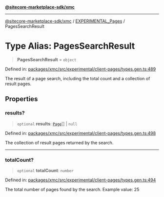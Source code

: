 [**@sitecore-marketplace-sdk/xmc**](../../../../README.md)

***

[@sitecore-marketplace-sdk/xmc](../../../../README.md) / [EXPERIMENTAL\_Pages](../README.md) / PagesSearchResult

# Type Alias: PagesSearchResult

> **PagesSearchResult** = `object`

Defined in: [packages/xmc/src/experimental/client-pages/types.gen.ts:489](https://github.com/Sitecore/marketplace-sdk/blob/main/packages/xmc/src/experimental/client-pages/types.gen.ts#L489)

The result of a page search, including the total count and a collection of result pages.

## Properties

### results?

> `optional` **results**: [`Page`](Page.md)[] \| `null`

Defined in: [packages/xmc/src/experimental/client-pages/types.gen.ts:498](https://github.com/Sitecore/marketplace-sdk/blob/main/packages/xmc/src/experimental/client-pages/types.gen.ts#L498)

The collection of result pages returned by the search.

***

### totalCount?

> `optional` **totalCount**: `number`

Defined in: [packages/xmc/src/experimental/client-pages/types.gen.ts:494](https://github.com/Sitecore/marketplace-sdk/blob/main/packages/xmc/src/experimental/client-pages/types.gen.ts#L494)

The total number of pages found by the search.
Example value: 25
